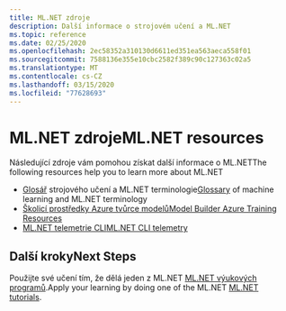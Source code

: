 ```yaml
---
title: ML.NET zdroje
description: Další informace o strojovém učení a ML.NET
ms.topic: reference
ms.date: 02/25/2020
ms.openlocfilehash: 2ec58352a310130d6611ed351ea563aeca558f01
ms.sourcegitcommit: 7588136e355e10cbc2582f389c90c127363c02a5
ms.translationtype: MT
ms.contentlocale: cs-CZ
ms.lasthandoff: 03/15/2020
ms.locfileid: "77628693"
---
```

# <a name="mlnet-resources"></a><span data-ttu-id="60aaa-103">ML.NET zdroje</span><span class="sxs-lookup"><span data-stu-id="60aaa-103">ML.NET resources</span></span>

<span data-ttu-id="60aaa-104">Následující zdroje vám pomohou získat další informace o ML.NET</span><span class="sxs-lookup"><span data-stu-id="60aaa-104">The following resources help you to learn more about ML.NET</span></span>

- <span data-ttu-id="60aaa-105">[Glosář](glossary.md) strojového učení a ML.NET terminologie</span><span class="sxs-lookup"><span data-stu-id="60aaa-105">[Glossary](glossary.md) of machine learning and ML.NET terminology</span></span>
- [<span data-ttu-id="60aaa-106">Školicí prostředky Azure tvůrce modelů</span><span class="sxs-lookup"><span data-stu-id="60aaa-106">Model Builder Azure Training Resources</span></span>](azure-training-concepts-model-builder.md)
- [<span data-ttu-id="60aaa-107">ML.NET telemetrie CLI</span><span class="sxs-lookup"><span data-stu-id="60aaa-107">ML.NET CLI telemetry</span></span>](ml-net-cli-telemetry.md)

## <a name="next-steps"></a><span data-ttu-id="60aaa-108">Další kroky</span><span class="sxs-lookup"><span data-stu-id="60aaa-108">Next Steps</span></span>

<span data-ttu-id="60aaa-109">Použijte své učení tím, že dělá jeden z ML.NET [ML.NET výukových programů](../tutorials/index.md).</span><span class="sxs-lookup"><span data-stu-id="60aaa-109">Apply your learning by doing one of the ML.NET [ML.NET tutorials](../tutorials/index.md).</span></span>
